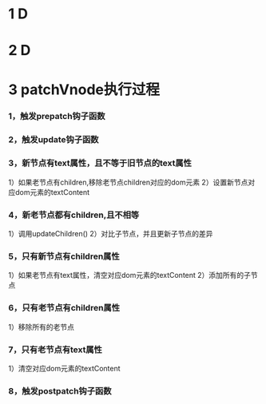 # 1 D
# 2 D
# 3 patchVnode执行过程
### 1，触发prepatch钩子函数
### 2，触发update钩子函数
### 3，新节点有text属性，且不等于旧节点的text属性
1）如果老节点有children,移除老节点children对应的dom元素
2）设置新节点对应dom元素的textContent
### 4，新老节点都有children,且不相等
1）调用updateChildren()
2）对比子节点，并且更新子节点的差异
### 5，只有新节点有children属性
1）如果老节点有text属性，清空对应dom元素的textContent
2）添加所有的子节点
### 6，只有老节点有children属性
1）移除所有的老节点
### 7，只有老节点有text属性
1）清空对应dom元素的textContent
### 8，触发postpatch钩子函数

